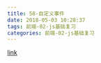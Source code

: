 ```yaml
---
title: 58-自定义事件
date: 2018-05-03 10:28:37
tags: 前端-02-js基础复习
categories: 前端-02-js基础复习
---
```

[link](https://codepen.io/fengdou/pen/mxqXNy?editors=1100)